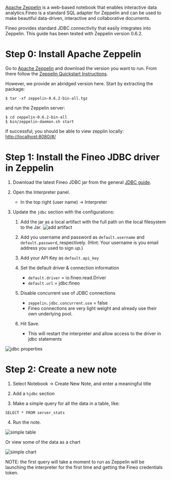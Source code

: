 [Apache Zeppelin] is a web-based notebook that enables interactive data analytics.Fineo is a standard SQL adapter for Zeppelin and can be used to make beautiful data-driven, interactive and collaborative documents.

Fineo provides standard JDBC connectivity that easily integrates into Zeppelin. This guide has been tested with Zeppelin version 0.6.2.

# Step 0: Install Apache Zeppelin

Go to [Apache Zeppelin] and download the version you want to run. From there follow the [Zeppelin Quickstart Instructions](https://zeppelin.apache.org/docs/0.6.2/install/install.html).

However, we provide an abridged version here. Start by extracting the package:

```
$ tar -xf zeppelin-0.6.2-bin-all.tgz
```

and run the Zeppelin server:

```
$ cd zeppelin-0.6.2-bin-all
$ bin/zeppelin-daemon.sh start
```

If successful, you should be able to view zepplin locally: [http://localhost:8080/#/](http://localhost:8080/#/)

# Step 1: Install the Fineo JDBC driver in Zeppelin

1. Download the latest Fineo JDBC jar from the general [JDBC guide].

2. Open the Interpreter panel.
    * In the top right (user name) -> Interpreter

3. Update the `jdbc` section with the configurations:
    1. Add the jar as a local artifact with the full path on the local filesystem to the Jar.
 ![add artifact](/img/zeppelin/artifact.png)

    2. Add you username and password as `default.username` and `default.password`, respectively. (Hint: Your username is you email address you used to sign up.)

    3. Add your API Key as `default.api_key`

    4. Set the default driver & connection information
        * `default.driver` = io.fineo.read.Driver
        * `default.url` = jdbc:fineo

    5. Disable concurrent use of JDBC connections
        * `zeppelin.jdbc.concurrent.use` = false
        * Fineo connections are very light weight and already use their own underlying pool.

    6. Hit Save.
        * This will restart the interpreter and allow access to the driver in jdbc statements

![jdbc properties](/img/zeppelin/jdbc_properties.png)

# Step 2: Create a new note

1. Select Notebook -> Create New Note, and enter a meaningful title

2. Add a `%jdbc` section

3. Make a simple query for all the data in a table, like:

```
SELECT * FROM server_stats
```

4. Run the note.

 ![simple table](/img/zeppelin/table.png)

Or view some of the data as a chart

![simple chart](/img/zeppelin/chart.png)

NOTE: the first query will take a moment to run as Zeppelin will be launching the interpreter for
 the first time and getting the Fineo credentials token.


[Apache Zeppelin]: https://zeppelin.apache.org/ 
[JDBC guide]: /jdbc/intro
